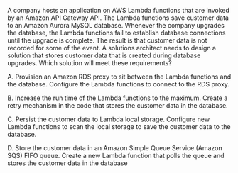 A company hosts an application on AWS Lambda functions that are invoked by an Amazon API Gateway API. The Lambda functions save customer data to an Amazon Aurora MySQL database. Whenever the company upgrades the database, the Lambda functions fail to establish database connections until the upgrade is complete. The result is that customer data is not recorded for some of the event. A solutions architect needs to design a solution that stores customer data that is created during database upgrades. Which solution will meet these requirements? 

A. Provision an Amazon RDS proxy to sit between the Lambda functions and the database. Configure the Lambda functions to connect to the RDS proxy. 

B. Increase the run time of the Lambda functions to the maximum. Create a retry mechanism in the code that stores the customer data in the database. 

C. Persist the customer data to Lambda local storage. Configure new Lambda functions to scan the local storage to save the customer data to the database. 

D. Store the customer data in an Amazon Simple Queue Service (Amazon SQS) FIFO queue. Create a new Lambda function that polls the queue and stores the customer data in the database